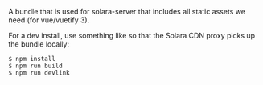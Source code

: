 A bundle that is used for solara-server that includes all static assets we need (for vue/vuetify 3).

For a dev install, use something like so that the Solara CDN proxy picks up the bundle locally:

    $ npm install
    $ npm run build
    $ npm run devlink
